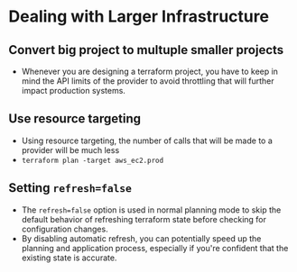 # Dealing with Larger Infrastructure
##  Convert big project to multuple smaller projects
- Whenever you are designing a terraform project, you have to keep in mind the API limits of the provider to avoid throttling that will further impact production systems.

## Use resource targeting
- Using resource targeting, the number of calls that will be made to a provider will be much less
- `terraform plan -target aws_ec2.prod`

## Setting `refresh=false`
- The `refresh=false` option is used in normal planning mode to skip the default behavior of refreshing terraform state before checking for configuration changes.
- By disabling automatic refresh, you can potentially speed up the planning and application process, especially if you're confident that the existing state is accurate.